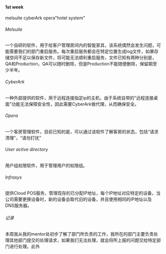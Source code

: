 #### 1st week
melsuite cyberArk opera"hotel system"
###### Melsuite
一个自研的软件，用于给客户管理房间内的智能家具，该系统偶然会发生问题，可能需要我们的部门重启服务。每次重启服务都会在特定位置生成log文件，如果存储空间不足以保存新文件，将可能无法顺利重启服务，文件已知有两种分别是，QA和Production，QA可以随时删除，但是Production不能随便删除，保留期至少半年。
###### CyberArk
一种外部提供的软件，用于远程连接指定ip的主机，由于系统自带的"远程连接桌面"功能无法保障安全性，因此需要CyberArk做代理，从而确保安全。
###### Opera
一个客房管理软件，目前已知的是，可以通过该软件了解客房的状态，包括“请求清理”，“请勿打扰”
###### User active directory
用户组权限软件，用于管理用户的权限组。
###### Infrasys
提供Cloud POS服务，管理现存的已分配IP地址，每个IP地址对应特定的设备，当公司需要更换设备时，新的设备会取代旧的设备，并且使用相同的IP地址以及DNS服务器。

###### 记录
本周我从我的mentor处初步了解了部门所负责的工作，我所在的部门主要负责处理其他部门提交的处理请求，如果我们无法处理，就会将所上报的问题交给特定部门进行处理。此外